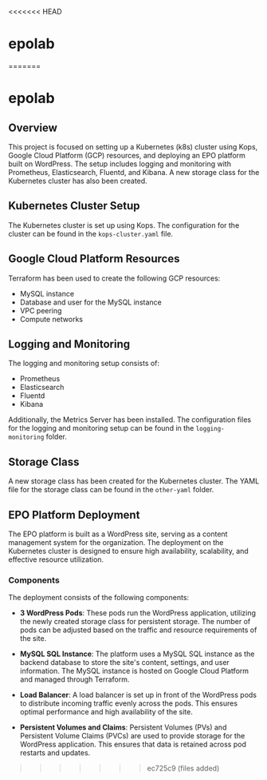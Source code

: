 <<<<<<< HEAD
# epolab
=======
# epolab
## Overview

This project is focused on setting up a Kubernetes (k8s) cluster using Kops, Google Cloud Platform (GCP) resources, and deploying an EPO platform built on WordPress. The setup includes logging and monitoring with Prometheus, Elasticsearch, Fluentd, and Kibana. A new storage class for the Kubernetes cluster has also been created.

## Kubernetes Cluster Setup

The Kubernetes cluster is set up using Kops. The configuration for the cluster can be found in the `kops-cluster.yaml` file.

## Google Cloud Platform Resources

Terraform has been used to create the following GCP resources:

- MySQL instance
- Database and user for the MySQL instance
- VPC peering
- Compute networks

## Logging and Monitoring

The logging and monitoring setup consists of:

- Prometheus
- Elasticsearch
- Fluentd
- Kibana

Additionally, the Metrics Server has been installed. The configuration files for the logging and monitoring setup can be found in the `logging-monitoring` folder.

## Storage Class

A new storage class has been created for the Kubernetes cluster. The YAML file for the storage class can be found in the `other-yaml` folder.

## EPO Platform Deployment

The EPO platform is built as a WordPress site, serving as a content management system for the organization. The deployment on the Kubernetes cluster is designed to ensure high availability, scalability, and effective resource utilization.

### Components

The deployment consists of the following components:

- **3 WordPress Pods**: These pods run the WordPress application, utilizing the newly created storage class for persistent storage. The number of pods can be adjusted based on the traffic and resource requirements of the site.

- **MySQL SQL Instance**: The platform uses a MySQL SQL instance as the backend database to store the site's content, settings, and user information. The MySQL instance is hosted on Google Cloud Platform and managed through Terraform.

- **Load Balancer**: A load balancer is set up in front of the WordPress pods to distribute incoming traffic evenly across the pods. This ensures optimal performance and high availability of the site.

- **Persistent Volumes and Claims**: Persistent Volumes (PVs) and Persistent Volume Claims (PVCs) are used to provide storage for the WordPress application. This ensures that data is retained across pod restarts and updates.
>>>>>>> ec725c9 (files added)
